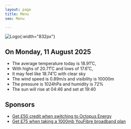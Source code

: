 ```yaml
---
layout: page
title: Menu
seo: Menu

---
```


![Logo](/images/logo.jpg){:width="832px"}

<!-- weather_marker starts -->
## On Monday, 11 August 2025

- The average temperature today is 18.91˚C,
- With highs of 20.71˚C and lows of 17.6˚C,
- It may feel like 18.74˚C with clear sky
- The wind speed is 0.89m/s and visibility is 10000m
- The pressure is 1024hPa and humidity is 72%
- The sun will rise at 04:46 and set at 19:40

<!-- weather_marker ends -->

## Sponsors

- [Get £50 credit when switching to Octopus Energy](https://bit.ly/3oD1nnS)
- [Get £75 when taking a 1000mb YouFibre broadband plan](https://aklam.io/91zWhU?)

